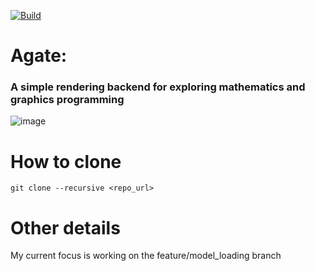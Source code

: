 [![Build](https://github.com/wba6/Agate/actions/workflows/cmake-multi-platform.yml/badge.svg)](https://github.com/wba6/Agate/actions/workflows/cmake-multi-platform.yml)
# Agate: 
### A simple rendering backend for exploring mathematics and graphics programming

![image](https://github.com/wba6/Agate/assets/76547127/1ebbba4a-5f6b-40eb-aa5e-fac1ab247b11)

# How to clone 
```git clone --recursive <repo_url>```

# Other details
My current focus is working on the feature/model_loading branch

